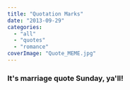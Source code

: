 ```yaml
---
title: "Quotation Marks"
date: "2013-09-29"
categories: 
  - "all"
  - "quotes"
  - "romance"
coverImage: "Quote_MEME.jpg"
---
```


### It's marriage quote Sunday, ya'll!
